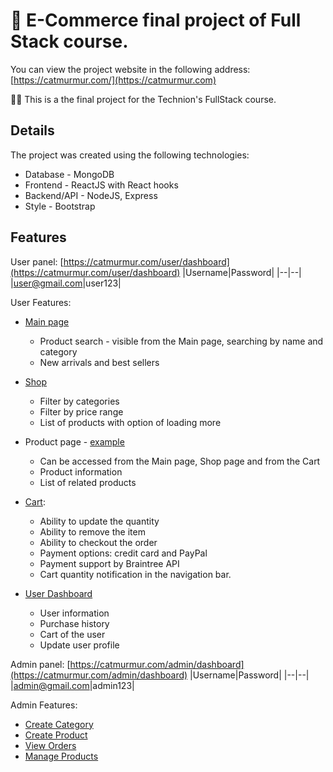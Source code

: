 # 🛒 E-Commerce final project of Full Stack course.
You can view the project website in the following address: [https://catmurmur.com/](https://catmurmur.com)

👩‍🎓 This is a the final project for the Technion's FullStack course.

## Details
The project was created using the following technologies:
 - Database - MongoDB
 - Frontend - ReactJS with React hooks
 - Backend/API - NodeJS, Express
 - Style - Bootstrap

## Features



User panel: [https://catmurmur.com/user/dashboard](https://catmurmur.com/user/dashboard)
|Username|Password|
|--|--|
|user@gmail.com|user123|

User Features:

 - [Main page](https://catmurmur.com/)
	 - Product search - visible from the Main page, searching by name and category
	 - New arrivals and best sellers

 - [Shop](https://catmurmur.com/shop)
	 - Filter by categories
	 - Filter by price range
	 - List of products with option of loading more

 
 - Product page - [example](https://catmurmur.com/product/5e4693fdd7ac9735a0fbaca4) 
	 - Can be accessed from the Main page, Shop page and from the Cart
	 - Product information 
	 - List of related products

 - [Cart](https://catmurmur.com/cart):
	 - Ability to update the quantity
	 - Ability to remove the item
	 - Ability to checkout the order
	 - Payment options: credit card and PayPal
	 - Payment support by Braintree API
	 - Cart quantity notification in the navigation bar.

 - [User Dashboard](https://catmurmur.com/user/dashboard)
	 - User information
	 - Purchase history
	 - Cart of the user
	 - Update user profile


Admin panel: [https://catmurmur.com/admin/dashboard](https://catmurmur.com/admin/dashboard)
|Username|Password|
|--|--|
|admin@gmail.com|admin123|

Admin Features:
 - [Create Category](https://catmurmur.com/create/category)
 - [Create Product](https://catmurmur.com/create/product)
 - [View Orders](https://catmurmur.com/admin/orders)
 - [Manage Products](https://catmurmur.com/admin/products)
